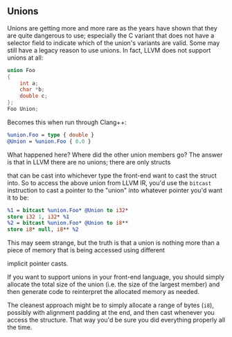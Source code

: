 ## Unions



Unions are getting more and more rare as the years have shown that they are quite dangerous to use; especially the C variant that
does not have a selector field to indicate which of the union's variants are valid. Some may still have a legacy reason to use
unions.  In fact, LLVM does not support unions at all:

```cpp
union Foo
{
	int a;
	char *b;
	double c;
};
Foo Union;
```

Becomes this when run through Clang++:


```ll
%union.Foo = type { double }
@Union = %union.Foo { 0.0 }
```

What happened here?  Where did the other union members go?  The answer is that in LLVM there are no unions; there are only structs

that can be cast into whichever type the front-end want to cast the struct into.  So to access the above union from LLVM IR, you'd
use the `bitcast` instruction to cast a pointer to the "union" into whatever pointer you'd want it to be:

```ll
%1 = bitcast %union.Foo* @Union to i32*
store i32 1, i32* %1
%2 = bitcast %union.Foo* @Union to i8**
store i8* null, i8** %2
```

This may seem strange, but the truth is that a union is nothing more than a piece of memory that is being accessed using different

implicit pointer casts.

If you want to support unions in your front-end language, you should simply allocate the total size of the union (i.e. the size of
the largest member) and then generate code to reinterpret the allocated memory as needed.

The cleanest approach might be to simply allocate a range of bytes (`i8`), possibly with alignment padding at the end, and then
cast whenever you access the structure.  That way you'd be sure you did everything properly all the time.


